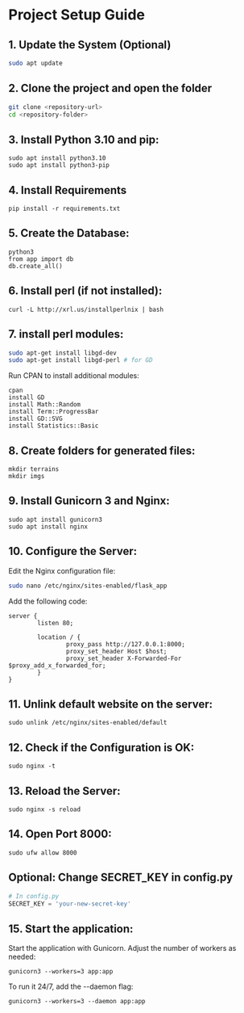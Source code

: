# Project Setup Guide

## 1. Update the System (Optional)
```bash
sudo apt update
```

## 2. Clone the project and open the folder
```bash
git clone <repository-url>
cd <repository-folder>
```

## 3. Install Python 3.10 and pip:
```
sudo apt install python3.10
sudo apt install python3-pip
```

## 4. Install Requirements
```
pip install -r requirements.txt
```

## 5. Create the Database:
```
python3
from app import db
db.create_all()
```

## 6. Install perl (if not installed):
```
curl -L http://xrl.us/installperlnix | bash
```

## 7. install perl modules:
```bash
sudo apt-get install libgd-dev 
sudo apt-get install libgd-perl # for GD
```
Run CPAN to install additional modules:
```
cpan
install GD
install Math::Random 
install Term::ProgressBar
install GD::SVG
install Statistics::Basic
```

## 8. Create folders for generated files:
```
mkdir terrains
mkdir imgs
```

## 9. Install Gunicorn 3 and Nginx:
```
sudo apt install gunicorn3
sudo apt install nginx
```

## 10. Configure the Server:
Edit the Nginx configuration file:
```bash
sudo nano /etc/nginx/sites-enabled/flask_app
```
Add the following code:
```nano
server {
        listen 80;

        location / {
                proxy_pass http://127.0.0.1:8000;
                proxy_set_header Host $host;
                proxy_set_header X-Forwarded-For $proxy_add_x_forwarded_for;
        }
}
```

## 11. Unlink default website on the server:
```
sudo unlink /etc/nginx/sites-enabled/default
```

## 12. Check if the Configuration is OK:
```
sudo nginx -t
```

## 13. Reload the Server:
```
sudo nginx -s reload
```

## 14. Open Port 8000:
```
sudo ufw allow 8000
```

## Optional: Change SECRET_KEY in config.py
```python
# In config.py
SECRET_KEY = 'your-new-secret-key'
```

## 15. Start the application:
Start the application with Gunicorn. Adjust the number of workers as needed:
```
gunicorn3 --workers=3 app:app
```
To run it 24/7, add the --daemon flag:
```
gunicorn3 --workers=3 --daemon app:app
```
